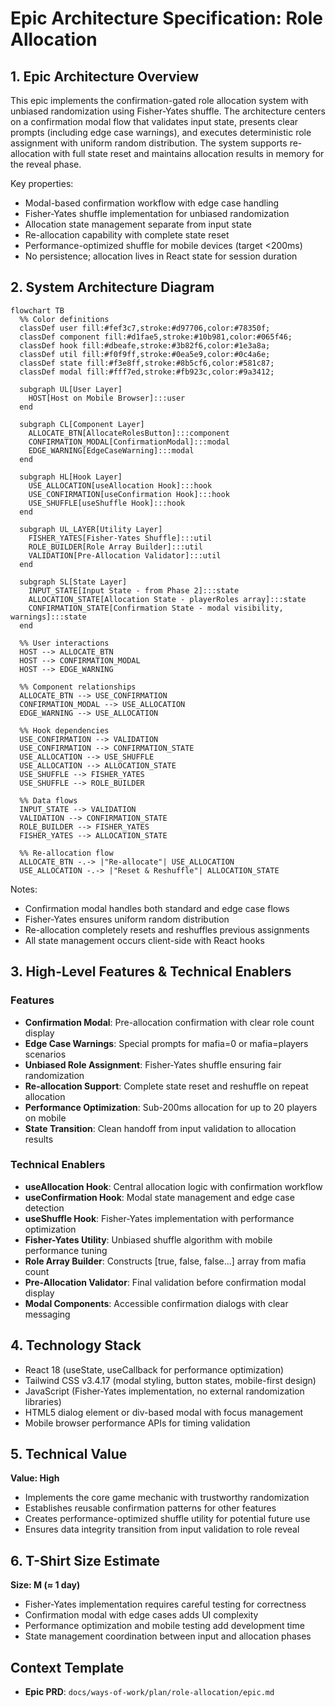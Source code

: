 # Epic Architecture Specification: Role Allocation

## 1. Epic Architecture Overview

This epic implements the confirmation-gated role allocation system with unbiased randomization using Fisher-Yates shuffle. The architecture centers on a confirmation modal flow that validates input state, presents clear prompts (including edge case warnings), and executes deterministic role assignment with uniform random distribution. The system supports re-allocation with full state reset and maintains allocation results in memory for the reveal phase.

Key properties:
- Modal-based confirmation workflow with edge case handling
- Fisher-Yates shuffle implementation for unbiased randomization
- Allocation state management separate from input state
- Re-allocation capability with complete state reset
- Performance-optimized shuffle for mobile devices (target <200ms)
- No persistence; allocation lives in React state for session duration

## 2. System Architecture Diagram

```mermaid
flowchart TB
  %% Color definitions
  classDef user fill:#fef3c7,stroke:#d97706,color:#78350f;
  classDef component fill:#d1fae5,stroke:#10b981,color:#065f46;
  classDef hook fill:#dbeafe,stroke:#3b82f6,color:#1e3a8a;
  classDef util fill:#f0f9ff,stroke:#0ea5e9,color:#0c4a6e;
  classDef state fill:#f3e8ff,stroke:#8b5cf6,color:#581c87;
  classDef modal fill:#fff7ed,stroke:#fb923c,color:#9a3412;

  subgraph UL[User Layer]
    HOST[Host on Mobile Browser]:::user
  end

  subgraph CL[Component Layer]
    ALLOCATE_BTN[AllocateRolesButton]:::component
    CONFIRMATION_MODAL[ConfirmationModal]:::modal
    EDGE_WARNING[EdgeCaseWarning]:::modal
  end

  subgraph HL[Hook Layer]
    USE_ALLOCATION[useAllocation Hook]:::hook
    USE_CONFIRMATION[useConfirmation Hook]:::hook
    USE_SHUFFLE[useShuffle Hook]:::hook
  end

  subgraph UL_LAYER[Utility Layer]
    FISHER_YATES[Fisher-Yates Shuffle]:::util
    ROLE_BUILDER[Role Array Builder]:::util
    VALIDATION[Pre-Allocation Validator]:::util
  end

  subgraph SL[State Layer]
    INPUT_STATE[Input State - from Phase 2]:::state
    ALLOCATION_STATE[Allocation State - playerRoles array]:::state
    CONFIRMATION_STATE[Confirmation State - modal visibility, warnings]:::state
  end

  %% User interactions
  HOST --> ALLOCATE_BTN
  HOST --> CONFIRMATION_MODAL
  HOST --> EDGE_WARNING

  %% Component relationships
  ALLOCATE_BTN --> USE_CONFIRMATION
  CONFIRMATION_MODAL --> USE_ALLOCATION
  EDGE_WARNING --> USE_ALLOCATION

  %% Hook dependencies
  USE_CONFIRMATION --> VALIDATION
  USE_CONFIRMATION --> CONFIRMATION_STATE
  USE_ALLOCATION --> USE_SHUFFLE
  USE_ALLOCATION --> ALLOCATION_STATE
  USE_SHUFFLE --> FISHER_YATES
  USE_SHUFFLE --> ROLE_BUILDER

  %% Data flows
  INPUT_STATE --> VALIDATION
  VALIDATION --> CONFIRMATION_STATE
  ROLE_BUILDER --> FISHER_YATES
  FISHER_YATES --> ALLOCATION_STATE

  %% Re-allocation flow
  ALLOCATE_BTN -.-> |"Re-allocate"| USE_ALLOCATION
  USE_ALLOCATION -.-> |"Reset & Reshuffle"| ALLOCATION_STATE
```

Notes:
- Confirmation modal handles both standard and edge case flows
- Fisher-Yates ensures uniform random distribution
- Re-allocation completely resets and reshuffles previous assignments
- All state management occurs client-side with React hooks

## 3. High-Level Features & Technical Enablers

### Features
- **Confirmation Modal**: Pre-allocation confirmation with clear role count display
- **Edge Case Warnings**: Special prompts for mafia=0 or mafia=players scenarios
- **Unbiased Role Assignment**: Fisher-Yates shuffle ensuring fair randomization
- **Re-allocation Support**: Complete state reset and reshuffle on repeat allocation
- **Performance Optimization**: Sub-200ms allocation for up to 20 players on mobile
- **State Transition**: Clean handoff from input validation to allocation results

### Technical Enablers
- **useAllocation Hook**: Central allocation logic with confirmation workflow
- **useConfirmation Hook**: Modal state management and edge case detection
- **useShuffle Hook**: Fisher-Yates implementation with performance optimization
- **Fisher-Yates Utility**: Unbiased shuffle algorithm with mobile performance tuning
- **Role Array Builder**: Constructs [true, false, false...] array from mafia count
- **Pre-Allocation Validator**: Final validation before confirmation modal display
- **Modal Components**: Accessible confirmation dialogs with clear messaging

## 4. Technology Stack
- React 18 (useState, useCallback for performance optimization)
- Tailwind CSS v3.4.17 (modal styling, button states, mobile-first design)
- JavaScript (Fisher-Yates implementation, no external randomization libraries)
- HTML5 dialog element or div-based modal with focus management
- Mobile browser performance APIs for timing validation

## 5. Technical Value
**Value: High**
- Implements the core game mechanic with trustworthy randomization
- Establishes reusable confirmation patterns for other features
- Creates performance-optimized shuffle utility for potential future use
- Ensures data integrity transition from input validation to role reveal

## 6. T-Shirt Size Estimate
**Size: M (≈ 1 day)**
- Fisher-Yates implementation requires careful testing for correctness
- Confirmation modal with edge cases adds UI complexity
- Performance optimization and mobile testing add development time
- State management coordination between input and allocation phases

## Context Template
- **Epic PRD**: `docs/ways-of-work/plan/role-allocation/epic.md`